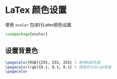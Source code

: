# LaTex 颜色设置

使用 `xcolor` 包进行Latex颜色设置

```latex
\usepackage{xcolor}
```

## 设置背景色

```latex
\pagecolor[RGB]{255, 255, 255} % 使用RGB色值
\pagecolor[rgb]{0.1, 0.1, 0.1} % 使用百分比rgb色值
\pagecolor
```

